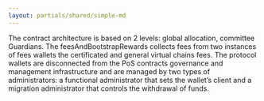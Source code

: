 ```yaml
---
layout: partials/shared/simple-md
---
```


The contract architecture is based on 2 levels: global allocation, committee Guardians. The feesAndBootstrapRewards collects fees from two instances of fees wallets the certificated and general virtual chains fees.
The protocol wallets are disconnected from the PoS contracts governance and management infrastructure and are managed by two types of administrators: a functional administrator that sets the wallet’s client and a migration administrator that controls the withdrawal of funds.
